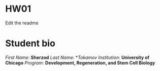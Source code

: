 # HW01
Edit the readme

# Student bio
*First Name*: **Sherzod**
*Last Name*: **Tokamov*
*Institution*: **University of Chicago**
*Program*: **Development, Regeneration, and Stem Cell Biology**